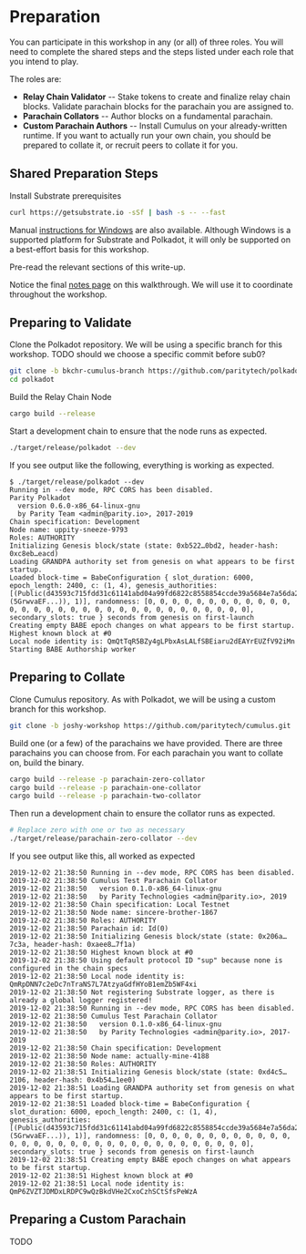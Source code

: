 # Preparation

You can participate in this workshop in any (or all) of three roles. You will need to complete the shared steps and the steps listed under each role that you intend to play.

The roles are:

* **Relay Chain Validator** -- Stake tokens to create and finalize relay chain blocks. Validate parachain blocks for the parachain you are assigned to.
* **Parachain Collators** -- Author blocks on a fundamental parachain.
* **Custom Parachain Authors** -- Install Cumulus on your already-written runtime. If you want to actually run your own chain, you should be prepared to collate it, or recruit peers to collate it for you.

## Shared Preparation Steps
Install Substrate prerequisites

```bash
curl https://getsubstrate.io -sSf | bash -s -- --fast
```

Manual [instructions for Windows](https://substrate.dev/docs/en/getting-started/installing-substrate#windows) are also available. Although Windows is a supported platform for Substrate and Polkadot, it will only be supported on a best-effort basis for this workshop.

Pre-read the relevant sections of this write-up.

Notice the final [notes page](5-notes.md) on this walkthrough. We will use it to coordinate throughout the workshop.

## Preparing to Validate
Clone the Polkadot repository. We will be using a specific branch for this workshop.
TODO should we choose a specific commit before sub0?
```bash
git clone -b bkchr-cumulus-branch https://github.com/paritytech/polkadot.git
cd polkadot
```

Build the Relay Chain Node
```bash
cargo build --release
```

Start a development chain to ensure that the node runs as expected.
```bash
./target/release/polkadot --dev
```

If you see output like the following, everything is working as expected.
```
$ ./target/release/polkadot --dev
Running in --dev mode, RPC CORS has been disabled.
Parity Polkadot
  version 0.6.0-x86_64-linux-gnu
  by Parity Team <admin@parity.io>, 2017-2019
Chain specification: Development
Node name: uppity-sneeze-9793
Roles: AUTHORITY
Initializing Genesis block/state (state: 0xb522…0bd2, header-hash: 0xc8eb…eacd)
Loading GRANDPA authority set from genesis on what appears to be first startup.
Loaded block-time = BabeConfiguration { slot_duration: 6000, epoch_length: 2400, c: (1, 4), genesis_authorities: [(Public(d43593c715fdd31c61141abd04a99fd6822c8558854ccde39a5684e7a56da27d (5GrwvaEF...)), 1)], randomness: [0, 0, 0, 0, 0, 0, 0, 0, 0, 0, 0, 0, 0, 0, 0, 0, 0, 0, 0, 0, 0, 0, 0, 0, 0, 0, 0, 0, 0, 0, 0, 0], secondary_slots: true } seconds from genesis on first-launch
Creating empty BABE epoch changes on what appears to be first startup.
Highest known block at #0
Local node identity is: QmQtTqR5BZy4gLPbxAsLALfSBEiaru2dEAYrEUZfV92iMn
Starting BABE Authorship worker
```


## Preparing to Collate
Clone Cumulus repository. As with Polkadot, we will be using a custom branch for this workshop.
```bash
git clone -b joshy-workshop https://github.com/paritytech/cumulus.git
```

Build one (or a few) of the parachains we have provided. There are three parachains you can choose from. For each parachain you want to collate on, build the binary.

```bash
cargo build --release -p parachain-zero-collator
cargo build --release -p parachain-one-collator
cargo build --release -p parachain-two-collator
```

Then run a development chain to ensure the collator runs as expected.
```bash
# Replace zero with one or two as necessary
./target/release/parachain-zero-collator --dev
```

If you see output like this, all worked as expected
```
2019-12-02 21:38:50 Running in --dev mode, RPC CORS has been disabled.
2019-12-02 21:38:50 Cumulus Test Parachain Collator
2019-12-02 21:38:50   version 0.1.0-x86_64-linux-gnu
2019-12-02 21:38:50   by Parity Technologies <admin@parity.io>, 2019
2019-12-02 21:38:50 Chain specification: Local Testnet
2019-12-02 21:38:50 Node name: sincere-brother-1867
2019-12-02 21:38:50 Roles: AUTHORITY
2019-12-02 21:38:50 Parachain id: Id(0)
2019-12-02 21:38:50 Initializing Genesis block/state (state: 0x206a…7c3a, header-hash: 0xaee8…7f1a)
2019-12-02 21:38:50 Highest known block at #0
2019-12-02 21:38:50 Using default protocol ID "sup" because none is configured in the chain specs
2019-12-02 21:38:50 Local node identity is: QmRpDNN7c2eDc7nTraNS7L7AtzyaGdfHYoB1emZb5WF4xi
2019-12-02 21:38:50 Not registering Substrate logger, as there is already a global logger registered!
2019-12-02 21:38:50 Running in --dev mode, RPC CORS has been disabled.
2019-12-02 21:38:50 Cumulus Test Parachain Collator
2019-12-02 21:38:50   version 0.1.0-x86_64-linux-gnu
2019-12-02 21:38:50   by Parity Technologies <admin@parity.io>, 2017-2019
2019-12-02 21:38:50 Chain specification: Development
2019-12-02 21:38:50 Node name: actually-mine-4188
2019-12-02 21:38:50 Roles: AUTHORITY
2019-12-02 21:38:51 Initializing Genesis block/state (state: 0xd4c5…2106, header-hash: 0x4b54…1ee0)
2019-12-02 21:38:51 Loading GRANDPA authority set from genesis on what appears to be first startup.
2019-12-02 21:38:51 Loaded block-time = BabeConfiguration { slot_duration: 6000, epoch_length: 2400, c: (1, 4), genesis_authorities: [(Public(d43593c715fdd31c61141abd04a99fd6822c8558854ccde39a5684e7a56da27d (5GrwvaEF...)), 1)], randomness: [0, 0, 0, 0, 0, 0, 0, 0, 0, 0, 0, 0, 0, 0, 0, 0, 0, 0, 0, 0, 0, 0, 0, 0, 0, 0, 0, 0, 0, 0, 0, 0], secondary_slots: true } seconds from genesis on first-launch
2019-12-02 21:38:51 Creating empty BABE epoch changes on what appears to be first startup.
2019-12-02 21:38:51 Highest known block at #0
2019-12-02 21:38:51 Local node identity is: QmP6ZVZTJDMDxLRDPC9wQzBkdVHe2CxoCzhSCtSfsPeWzA
```

## Preparing a Custom Parachain
TODO
